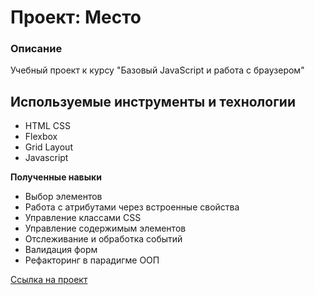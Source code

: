 # Проект: Место

### Описание
Учебный проект к курсу
"Базовый JavaScript и работа с браузером"

## Используемые инструменты и технологии
* HTML CSS
* Flexbox
* Grid Layout
* Javascript

**Полученные навыки**
* Выбор элементов
* Работа с атрибутами через встроенные свойства
* Управление классами CSS
* Управление содержимым элементов
* Отслеживание и обработка событий
* Валидация форм
* Рефакторинг в парадигме ООП

[Ссылка на проект](https://samoshiny.github.io/mesto/)
